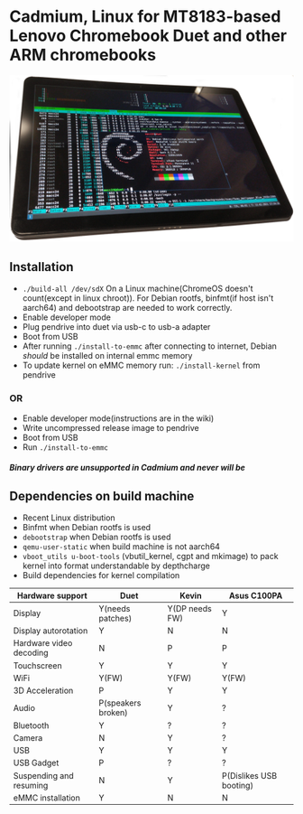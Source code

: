 # Cadmium, Linux for MT8183-based Lenovo Chromebook Duet and other ARM chromebooks

<p align="center">
<img src="/pics/duet_small.png" alt="Lenovo Duet running Linux" data-canonical-src="/pics/duet_small.png"/></p>

## Installation
- ``` ./build-all /dev/sdX ``` On a Linux machine(ChromeOS doesn't count(except in linux chroot)). For Debian rootfs, binfmt(if host isn't aarch64) and debootstrap are needed to work correctly.
- Enable developer mode
- Plug pendrive into duet via usb-c to usb-a adapter
- Boot from USB
- After running ``` ./install-to-emmc ``` after connecting to internet, Debian _should_ be installed on internal emmc memory
- To update kernel on eMMC memory run: ```./install-kernel``` from pendrive

### OR
- Enable developer mode(instructions are in the wiki)
- Write uncompressed release image to pendrive
- Boot from USB
- Run ```./install-to-emmc```

#### *Binary drivers are unsupported in Cadmium and never will be*

## Dependencies on build machine
- Recent Linux distribution
- Binfmt when Debian rootfs is used
- ```debootstrap``` when Debian rootfs is used
- ```qemu-user-static``` when build machine is not aarch64
- ```vboot_utils u-boot-tools``` (vbutil_kernel, cgpt and mkimage) to pack kernel into format understandable by depthcharge
- Build dependencies for kernel compilation

| Hardware support        	| Duet               	| Kevin          	| Asus C100PA			|
|-------------------------	|--------------------	|----------------	|-------------------------	|
| Display                 	| Y(needs patches)   	| Y(DP needs FW) 	| Y				|
| Display autorotation    	| Y                  	| N              	| N				|
| Hardware video decoding	| N			| P			| P				|
| Touchscreen             	| Y                  	| Y              	| Y				|
| WiFi                    	| Y(FW)              	| Y(FW)          	| Y(FW)				|
| 3D Acceleration         	| P                  	| Y              	| Y				|
| Audio                   	| P(speakers broken) 	| Y              	| ?				|
| Bluetooth               	| Y                  	| ?              	| ?				|
| Camera                  	| N                  	| Y              	| ?				|
| USB                     	| Y                  	| Y              	| Y				|
| USB Gadget              	| P                  	| ?              	| ?				|
| Suspending and resuming 	| N                  	| Y              	| P(Dislikes USB booting)	|
| eMMC installation       	| Y                  	| N              	| N				|

